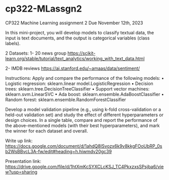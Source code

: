 # cp322-MLassgn2
CP322 Machine Learning assignment 2
Due November 12th, 2023

In this mini-project, you will develop models to classify textual data, the input is text documents, and the output is categorical variables (class labels).

2 Datasets:
1- 20 news group
https://scikit-learn.org/stable/tutorial/text_analytics/working_with_text_data.html

2- IMDB reviews
https://ai.stanford.edu/~amaas/data/sentiment/

Instructions:
Apply and compare the performance of the following models:
• Logistic regression: sklearn.linear model.LogisticRegression
• Decision trees: sklearn.tree.DecisionTreeClassifier
• Support vector machines: sklearn.svm.LinearSVC
• Ada boost: sklearn.ensemble.AdaBoostClassifier
• Random forest: sklearn.ensemble.RandomForestClassifier

Develop a model validation pipeline (e.g., using k-fold cross-validation or a held-out validation set) and study the effect of different hyperparameters or design choices. In a single table, compare and report the performance of the above-mentioned models (with their best hyperparameters), and mark the winner for each dataset and overall.

Write up link: https://docs.google.com/document/d/1ahdQ8ISvozx6k9v8kkgFOoUbRP_0sb2WsBBvcL3A-fw/edit#heading=h.hiwmdv20gc39

Presentation link: https://drive.google.com/file/d/1htXmKcSYXCLcKSJ_TC4PkxzxsSPsjba6/view?usp=sharing
